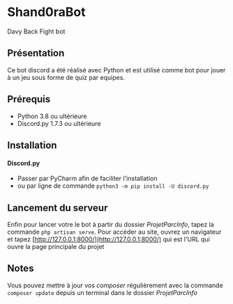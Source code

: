 # Shand0raBot
Davy Back Fight bot
## Présentation
Ce bot discord a été réalisé avec Python et est utilisé comme bot pour jouer à un jeu sous forme de quiz par equipes.

## Prérequis
* Python 3.8 ou ultérieure
* Discord.py 1.7.3 ou ultérieure


## Installation
#### Discord.py
- Passer par PyCharm afin de faciliter l'installation
- ou par ligne de commande `python3 -m pip install -U discord.py`






## Lancement du serveur

Enfin pour lancer votre le bot à partir du dossier *ProjetParcInfo*, tapez la commande `php artisan serve`. Pour accéder au site, ouvrez un navigateur et tapez [http://127.0.0.1:8000/](http://127.0.0.1:8000/) qui est l'URL qui ouvre la page principale du projet

## Notes

Vous pouvez mettre à jour vos *composer* régulièrement avec la commande `composer update` depuis un terminal dans le dossier *ProjetParcInfo* 
